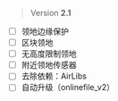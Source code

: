  > Version **2.1**

 - [ ] 领地边缘保护
 - [ ] 区块领地
 - [ ] 无高度限制领地
 - [ ] 附近领地传感器
 - [ ] 去除依赖：AirLibs
 - [ ] 自动升级（onlinefile_v2）